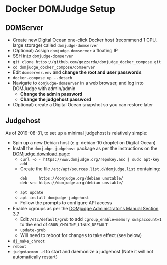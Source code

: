 # Docker DOMJudge Setup

## DOMServer
- Create new Digital Ocean one-click Docker host (recommend 1 CPU, large storage) called `domjudge-domserver`
- (Optional) Assign `domjudge-domserver` a floating IP
- SSH into `domjudge-domserver`
- `git clone https://github.com/gozzarda/domjudge_docker_compose.git`
- `cd domjudge_docker_compose/domserver`
- Edit `domserver.env` and **change the root and user passwords**
- `docker-compose up --detach`
- Navigate to `domjudge-domserver` in a web browser, and log into DOMJudge with admin/admin
  - **Change the admin password**
  - **Change the judgehost password**
- (Optional) create a Digital Ocean snapshot so you can restore later

## Judgehost
As of 2019-08-31, to set up a minimal judgehost is relatively simple:
- Spin up a new Debian host (e.g: debian-10 droplet on Digital Ocean)
- Install the `domjudge-judgehost` package as per the instructions on the [DOMjudge download page](https://www.domjudge.org/download):
  - `curl -o - https://www.domjudge.org/repokey.asc | sudo apt-key add -`
  - Create the file `/etc/apt/sources.list.d/domjudge.list` containing:
    ```
    deb     https://domjudge.org/debian unstable/
    deb-src https://domjudge.org/debian unstable/
    ```
  - `apt update`
  - `apt install domjudge-judgehost`
  - Follow the prompts to configure API access
- Enable cgroups as per the [DOMjudge Administrator's Manual Section 3.7](https://www.domjudge.org/docs/admin-manual-3.html#ss3.7)
  - Edit `/etc/default/grub` to add `cgroup_enable=memory swapaccount=1` to the end of `GRUB_CMDLINE_LINUX_DEFAULT`
  - `update-grub`
  - Will need to reboot for changes to take effect (see below)
- `dj_make_chroot` 
- `reboot`
- `judgedaemon -d` to start and daemonize a judgehost (Note it will not automatically restart)
